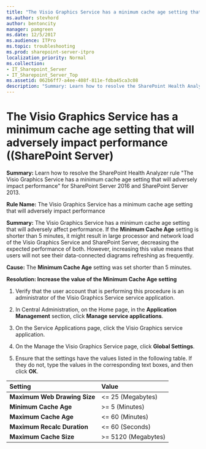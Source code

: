 ```yaml
---
title: "The Visio Graphics Service has a minimum cache age setting that will adversely impact performance ((SharePoint Server)"
ms.author: stevhord
author: bentoncity
manager: pamgreen
ms.date: 12/5/2017
ms.audience: ITPro
ms.topic: troubleshooting
ms.prod: sharepoint-server-itpro
localization_priority: Normal
ms.collection:
- IT_Sharepoint_Server
- IT_Sharepoint_Server_Top
ms.assetid: 062b6ff7-a4ee-408f-811e-fdba45ca3c08
description: "Summary: Learn how to resolve the SharePoint Health Analyzer ruleThe Visio Graphics Service has a minimum cache age setting that will adversely impact performancefor SharePoint Server 2016 and SharePoint Server 2013."
---
```


# The Visio Graphics Service has a minimum cache age setting that will adversely impact performance ((SharePoint Server)

 **Summary:** Learn how to resolve the SharePoint Health Analyzer rule "The Visio Graphics Service has a minimum cache age setting that will adversely impact performance" for SharePoint Server 2016 and SharePoint Server 2013. 
  
 **Rule Name:** The Visio Graphics Service has a minimum cache age setting that will adversely impact performance 
  
 **Summary:** The Visio Graphics Service has a minimum cache age setting that will adversely affect performance. If the **Minimum Cache Age** setting is shorter than 5 minutes, it might result in large processor and network load of the Visio Graphics Service and SharePoint Server, decreasing the expected performance of both. However, increasing this value means that users will not see their data-connected diagrams refreshing as frequently. 
  
 **Cause:** The **Minimum Cache Age** setting was set shorter than 5 minutes. 
  
 **Resolution: Increase the value of the Minimum Cache Age setting**
  
1. Verify that the user account that is performing this procedure is an administrator of the Visio Graphics Service service application.
    
2. In Central Administration, on the Home page, in the **Application Management** section, click **Manage service applications**.
    
3. On the Service Applications page, click the Visio Graphics service application.
    
4. On the Manage the Visio Graphics Service page, click **Global Settings**.
    
5. Ensure that the settings have the values listed in the following table. If they do not, type the values in the corresponding text boxes, and then click **OK**.
    
|**Setting**|**Value**|
|:-----|:-----|
|**Maximum Web Drawing Size** <br/> |\<= 25 (Megabytes)  <br/> |
|**Minimum Cache Age** <br/> |\>= 5 (Minutes)  <br/> |
|**Maximum Cache Age** <br/> |\<= 60 (Minutes)  <br/> |
|**Maximum Recalc Duration** <br/> |\<= 60 (Seconds)  <br/> |
|**Maximum Cache Size** <br/> |\>= 5120 (Megabytes)  <br/> |
   
    

